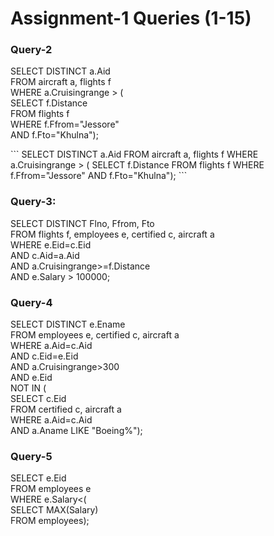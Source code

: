 # Assignment-1 Queries (1-15)

### Query-2
<p>
SELECT DISTINCT a.Aid<br>
FROM aircraft a, flights f<br>
WHERE a.Cruisingrange > (<br>
    SELECT f.Distance<br>
    FROM flights f<br>
    WHERE f.Ffrom="Jessore"<br>
    AND f.Fto="Khulna");
</p>
```
SELECT DISTINCT a.Aid
FROM aircraft a, flights f
WHERE a.Cruisingrange > (
    SELECT f.Distance
    FROM flights f
    WHERE f.Ffrom="Jessore"
    AND f.Fto="Khulna");
```


### Query-3:
<p>
SELECT DISTINCT Flno, Ffrom, Fto<br>
FROM flights f, employees e, certified c, aircraft a<br>
WHERE e.Eid=c.Eid<br> 
AND c.Aid=a.Aid<br>
AND a.Cruisingrange>=f.Distance<br> 
AND e.Salary > 100000;
</p>

### Query-4
<p>
SELECT DISTINCT e.Ename<br>
FROM employees e, certified c, aircraft a<br>
WHERE a.Aid=c.Aid<br>
AND c.Eid=e.Eid<br>
AND a.Cruisingrange>300<br>
AND e.Eid<br>
NOT IN (<br>
    SELECT c.Eid<br>
    FROM certified c, aircraft a<br>
    WHERE a.Aid=c.Aid<br>
    AND a.Aname LIKE "Boeing%");
</p>

### Query-5
<p>
SELECT e.Eid<br>
FROM employees e<br>
WHERE e.Salary<(<br>
    SELECT MAX(Salary)<br>
    FROM employees);
</p>
